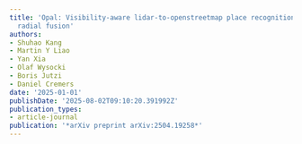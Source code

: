 ```yaml
---
title: 'Opal: Visibility-aware lidar-to-openstreetmap place recognition via adaptive
  radial fusion'
authors:
- Shuhao Kang
- Martin Y Liao
- Yan Xia
- Olaf Wysocki
- Boris Jutzi
- Daniel Cremers
date: '2025-01-01'
publishDate: '2025-08-02T09:10:20.391992Z'
publication_types:
- article-journal
publication: '*arXiv preprint arXiv:2504.19258*'
---
```

